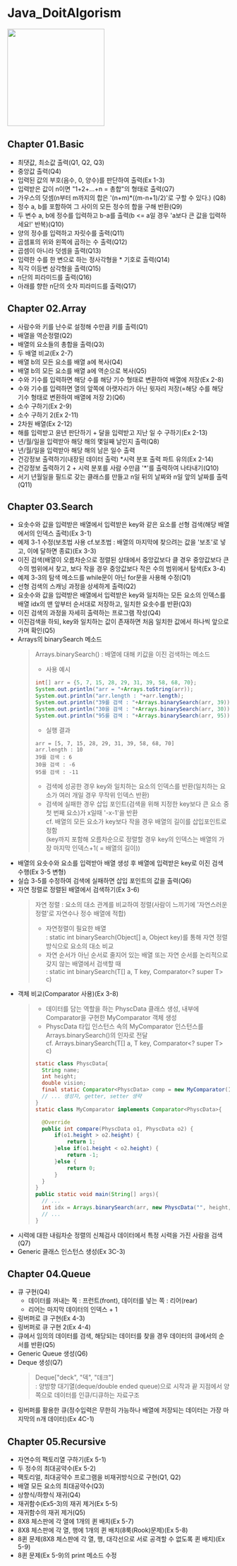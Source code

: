 # Java_DoitAlgorism

<img src="https://user-images.githubusercontent.com/60289743/95406279-fb1fcc00-0954-11eb-8779-6c54be33ffdd.jpg" width="220">

## Chapter 01.Basic
+ 최댓값, 최소값 출력(Q1, Q2, Q3)
+ 중앙값 출력(Q4)
+ 입력된 값의 부호(음수, 0, 양수)를 판단하여 출력(Ex 1-3)
+ 입력받은 값이 n이면 "1+2+...+n = 총합"의 형태로 출력(Q7)
+ 가우스의 덧셈(n부터 m까지의 합은 '(n+m)*((m-n+1)/2)'로 구할 수 있다.) (Q8)
+ 정수 a, b를 포함하여 그 사이의 모든 정수의 합을 구해 반환(Q9)
+ 두 변수 a, b에 정수를 입력하고 b-a를 출력(b <= a일 경우  'a보다 큰 값을 입력하세요!' 반복)(Q10)
+ 양의 정수를 입력하고 자릿수를 출력(Q11)
+ 곱셈표의 위와 왼쪽에 곱하는 수 출력(Q12)
+ 곱셈이 아니라 덧셈을 출력(Q13)
+ 입력한 수를 한 변으로 하는 정사각형을 * 기호로 출력(Q14)
+ 직각 이등변 삼각형을 출력(Q15)
+ n단의 피라미드를 출력(Q16)
+ 아래를 향한 n단의 숫자 피라미드를 출력(Q17)
 
## Chapter 02.Array
+ 사람수와 키를 난수로 설정해 수만큼 키를 출력(Q1)
+ 배열을 역순정렬(Q2)
+ 배열의 요소들의 총합을 출력(Q3)
+ 두 배열 비교(Ex 2-7)
+ 배열 b의 모든 요소를 배열 a에 복사(Q4)
+ 배열 b의 모든 요소를 배열  a에 역순으로 복사(Q5)
+ 수와 기수를 입력하면 해당 수를 해당 기수 형태로 변환하여 배열에 저장(Ex 2-8)
+ 수와 기수를 입력하면 열의 앞쪽에 아랫자리가 아닌 윗자리 저장(=해당 수를 해당 기수 형태로 변환하여 배열에 저장 2)(Q6)
+ 소수 구하기(Ex 2-9)
+ 소수 구하기 2(Ex 2-11)
+ 2차원 배열(Ex 2-12)
+ 해를 입력받고 윤년 판단하기 + 달을 입력받고 지난 일 수 구하기(Ex 2-13)
+ 년/월/일을 입력받아 해당 해의 몇일째 날인지 출력(Q8)
+ 년/월/일을 입력받아 해당 해의 남은 일수 출력
+ 건강정보 출력하기(내장된 데이터 출력) *시력 분포 출력 파트 유의(Ex 2-14)
+ 건강정보 출력하기 2 + 시력 분포를 사람 수만큼 '*'를 출력하여 나타내기(Q10)
+ 서기 년월일을 필드로 갖는 클래스를 만들고 n일 뒤의 날짜와 n일 앞의 날짜를 출력(Q11)

## Chapter 03.Search
+ 요솟수와 값을 입력받은 배열에서 입력받은 key와 같은 요소를 선형 검색(해당 배열에서의 인덱스 출력)(Ex 3-1)
+ 예제 3-1 수정(보초법 사용 cf.보초법 : 배열의 마지막에 찾으려는 값을 '보초'로 넣고, 이에 달하면 종료)(Ex 3-3)
+ 이진 검색(배열이 오름차순으로 정렬된 상태에서 중앙값보다 클 경우 중앙값보다 큰 수의 범위에서 찾고, 보다 작을 경우 중앙값보다 작은 수의 범위에서 탐색(Ex 3-4)
+ 예제 3-3의 탐색 메소드를 while문이 아닌 for문을 사용해 수정(Q1)
+ 선형 검색의 스캐닝 과정을 상세하게 출력(Q2)
+ 요솟수와 값을 입력받은 배열에서 입력받은 key와 일치하는 모든 요소의 인덱스를 배열 idx의 맨 앞부터 순서대로 저장하고, 일치한 요솟수를 반환(Q3)
+ 이진 검색의 과정을 자세히 출력하는 프로그램 작성(Q4)
+ 이진검색을 하되, key와 일치하는 값이 존재하면 처음 일치한 값에서 하나씩 앞으로 가며 확인(Q5)
+ Arrays의 binarySearch 메소드
  > Arrays.binarySearch() : 배열에 대해 키값을 이진 검색하는 메소드   
  > - 사용 예시
  > ``` Java
  > int[] arr = {5, 7, 15, 28, 29, 31, 39, 58, 68, 70};
  > System.out.println("arr = "+Arrays.toString(arr));
  > System.out.println("arr.length : "+arr.length);
  > System.out.println("39를 검색 : "+Arrays.binarySearch(arr, 39));
  > System.out.println("30을 검색 : "+Arrays.binarySearch(arr, 30));
  > System.out.println("95를 검색 : "+Arrays.binarySearch(arr, 95));
  > ```
  > - 실행 결과
  > ```
  > arr = [5, 7, 15, 28, 29, 31, 39, 58, 68, 70]
  > arr.length : 10
  > 39를 검색 : 6
  > 30을 검색 : -6
  > 95를 검색 : -11
  > ```
  > - 검색에 성공한 경우 key와 일치하는 요소의 인덱스를 반환(일치하는 요소가 여러 개일 경우 무작위 인덱스 반환)   
  > - 검색에 실패한 경우 삽입 포인트(검색을 위해 지정한 key보다 큰 요소 중 첫 번째 요소)가 x일때 '-x-1'을 반환   
  > cf. 배열의 모든 요소가 key보다 작을 경우 배열의 길이를 삽입포인트로 정함   
  > (key까지 포함해 오름차순으로 정렬할 경우 key의 인덱스는 배열의 가장 마지막 인덱스+1( = 배열의 길이))
+ 배열의 요솟수와 요소를 입력받아 배열 생성 후 배열에 입력받은 key로 이진 검색 수행(Ex 3-5 변형)
+ 실습 3-5를 수정하여 검색에 실패하면 삽입 포인트의 값을 출력(Q6)
+ 자연 정렬로 정렬된 배열에서 검색하기(Ex 3-6)
  > 자연 정렬 :  요소의 대소 관계를 비교하여 정렬(사람이 느끼기에 '자연스러운 정렬'로 자연수나 정수 배열에 적합)
  > - 자연정렬이 필요한 배열   
  > : static int binarySearch(Object[] a, Object key)를 통해 자연 정렬 방식으로 요소의 대소 비교   
  > - 자연 순서가 아닌 순서로 줄지어 있는 배열 또는 자연 순서를 논리적으로 갖지 않는 배열에서 검색할 때   
  > : static <T> int binarySearch(T[] a, T key, Comparator<? super T> c)   
+ 객체 비교(Comparator 사용)(Ex 3-8)
  > - 데이터를 담는 역할을 하는 PhyscData 클래스 생성, 내부에 Comparator을 구현한 MyComparator 객체 생성   
  > - PhyscData 타입 인스턴스 속의 MyComparator 인스턴스를 Arrays.binarySearch()의 인자로 전달   
  > cf. Arrays.binarySearch(T[] a, T key, Comparator<? super T> c)
  > ``` Java
  > static class PhyscData{
	>   String name;
	>   int height;
	>   double vision;
	>   final static Comparator<PhyscData> comp = new MyComparator();
  >   // ... 생성자, getter, setter 생략
  > }
  > static class MyComparator implements Comparator<PhyscData>{
  > 
	> 	@Override
	> 	public int compare(PhyscData o1, PhyscData o2) {
	> 		if(o1.height > o2.height) {
	> 			return 1;
	> 		}else if(o1.height < o2.height) {
	> 			return -1;
	> 		}else {
	> 			return 0;					
	> 		}
	> 	}
	> }
  > public static void main(String[] args){
  >   // ...
  >   int idx = Arrays.binarySearch(arr, new PhyscData("", height, 0.0), PhyscData.comp);
  >   // ...
  > }
  > ```
+ 시력에 대한 내림차순 정렬의 신체검사 데이터에서 특정 시력을 가진 사람을 검색(Q7)
+ Generic 클래스 인스턴스 생성(Ex 3C-3)

## Chapter 04.Queue
+ 큐 구현(Q4)
	 - 데이터를 꺼내는 쪽 : 프런트(front), 데이터를 넣는 쪽 : 리어(rear)
	 - 리어는 마지막 데이터의 인덱스 + 1
+ 링버퍼로 큐 구현(Ex 4-3)
+ 링버퍼로 큐 구현 2(Ex 4-4)
+ 큐에서 임의의 데이터를 검색, 해당되는 데이터를 찾을 경우 데이터의 큐에서의 순서를 반환(Q5)
+ Generic Queue 생성(Q6)
+ Deque 생성(Q7)
	> Deque["deck", "덱", "데크"]   
	> : 양방향 대기열(deque/double ended queue)으로 시작과 끝 지점에서 양쪽으로 데이터를 인큐/디큐하는 자료구조
+ 링버퍼를 활용한 큐(정수입력은 무한히 가능하나 배열에 저장되는 데이터는 가장 마지막의 n개 데이터)(Ex 4C-1)

## Chapter 05.Recursive
+ 자연수의 팩토리열 구하기(Ex 5-1)
+ 두 정수의 최대공약수(Ex 5-2)
+ 팩토리얼, 최대공약수 프로그램을 비재귀방식으로 구현(Q1, Q2)
+ 배열 모든 요소의 최대공약수(Q3)
+ 상향식/하향식 재귀(Q4)
+ 재귀함수(Ex5-3)의 재귀 제거(Ex 5-5)
+ 재귀함수의 재귀 제거(Q5)
+ 8X8 체스판에 각 열에 1개의 퀸 배치(Ex 5-7)
+ 8X8 체스판에 각 열, 행에 1개의 퀸 배치(8룩(Rook)문제)(Ex 5-8)
+ 8퀸 문제(8X8 체스판에 각 열, 행, 대각선으로 서로 공격할 수 없도록 퀸 배치)(Ex 5-9)
+ 8퀸 문제(Ex 5-9)의 print 메소드 수정